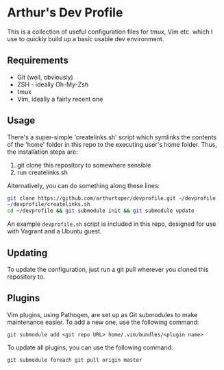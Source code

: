 Arthur's Dev Profile
==========

This is a collection of useful configuration files for tmux, Vim etc. which I use to quickly build up a basic usable dev environment.

Requirements
----------

* Git (well, obviously)
* ZSH - ideally Oh-My-Zsh
* tmux
* Vim, ideally a fairly recent one

Usage
----------

There's a super-simple 'createlinks.sh' script which symlinks the contents of the 'home' folder in this repo to the executing user's home folder. Thus, the installation steps are:

1. git clone this repository to somewhere sensible
2. run createlinks.sh

Alternatively, you can do something along these lines:

```bash
git clone https://github.com/arthurtoper/devprofile.git ~/devprofile
~/devprofile/createlinks.sh
cd ~/devprofile && git submodule init && git submodule update
```

An example `devprofile.sh` script is included in this repo, designed for use with Vagrant and a Ubuntu guest.

Updating
----------

To update the configuration, just run a git pull wherever you cloned this repository to.

Plugins
----------

Vim plugins, using Pathogen, are set up as Git submodules to make maintenance easier. To add a new one, use the following command:

	git submodule add <git repo URL> home/.vim/bundles/<plugin name>

To update all plugins, you can use the following command:

	git submodule foreach git pull origin master

